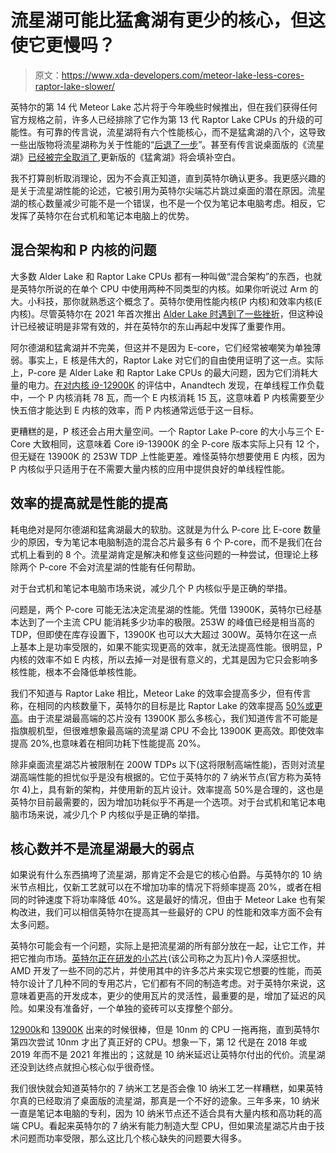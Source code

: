 # 流星湖可能比猛禽湖有更少的核心，但这使它更慢吗？

> 原文：<https://www.xda-developers.com/meteor-lake-less-cores-raptor-lake-slower/>

英特尔的第 14 代 Meteor Lake 芯片将于今年晚些时候推出，但在我们获得任何官方规格之前，许多人已经排除了它作为第 13 代 Raptor Lake CPUs 的升级的可能性。有可靠的传言说，流星湖将有六个性能核心，而不是猛禽湖的八个，这导致一些出版物将流星湖称为关于性能的“[后退了一步](https://www.extremetech.com/computing/341788-intel-rumored-to-cancel-meteor-lake-desktop-cpus-in-favor-of-raptor-lake-refresh)”。甚至有传言说桌面版的《流星湖》[已经被完全取消了](https://wccftech.com/intel-meteor-lake-s-desktop-cpus-cancelled-lga-1851-support-trio-core-families-rumor/),更新版的《猛禽湖》将会填补空白。

我不打算剖析取消理论，因为不会真正知道，直到英特尔确认更多。我更感兴趣的是关于流星湖性能的论述，它被引用为英特尔尖端芯片跳过桌面的潜在原因。流星湖的核心数量减少可能不是一个错误，也不是一个仅为笔记本电脑考虑。相反，它发挥了英特尔在台式机和笔记本电脑上的优势。

## 混合架构和 P 内核的问题

大多数 Alder Lake 和 Raptor Lake CPUs 都有一种叫做“混合架构”的东西，也就是英特尔所说的在单个 CPU 中使用两种不同类型的内核。如果你听说过 Arm 的大。小科技，那你就熟悉这个概念了。英特尔使用性能内核(P 内核)和效率内核(E 内核)。尽管英特尔在 2021 年首次推出 [Alder Lake 时遇到了一些挫折](https://www.xda-developers.com/intel-12th-gen-alder-lake/)，但这种设计已经被证明是非常有效的，并在英特尔的东山再起中发挥了重要作用。

阿尔德湖和猛禽湖并不完美，但这并不是因为 E-core，它们经常被嘲笑为单独薄弱。事实上，E 核是伟大的，Raptor Lake 对它们的自由使用证明了这一点。实际上，P-core 是 Alder Lake 和 Raptor Lake CPUs 的最大问题，因为它们消耗大量的电力。[在对内核 i9-12900K](https://www.anandtech.com/show/17047/the-intel-12th-gen-core-i912900k-review-hybrid-performance-brings-hybrid-complexity/4) 的评估中，Anandtech 发现，在单线程工作负载中，一个 P 内核消耗 78 瓦，而一个 E 内核消耗 15 瓦，这意味着 P 内核需要至少快五倍才能达到 E 内核的效率，而 P 内核通常远低于这一目标。

更糟糕的是，P 核还会占用大量空间。一个 Raptor Lake P-core 的大小与三个 E-Core 大致相同，这意味着 Core i9-13900K 的全 P-core 版本实际上只有 12 个，但无疑在 13900K 的 253W TDP 上性能更差。难怪英特尔想要使用 E 内核，因为 P 内核似乎只适用于在不需要大量内核的应用中提供良好的单线程性能。

## 效率的提高就是性能的提高

耗电绝对是阿尔德湖和猛禽湖最大的软肋。这就是为什么 P-core 比 E-core 数量少的原因，专为笔记本电脑制造的混合芯片最多有 6 个 P-core，而不是我们在台式机上看到的 8 个。流星湖肯定是解决和修复这些问题的一种尝试，但理论上移除两个 P-core 不会对流星湖的性能有任何帮助。

对于台式机和笔记本电脑市场来说，减少几个 P 内核似乎是正确的举措。

问题是，两个 P-core 可能无法决定流星湖的性能。凭借 13900K，英特尔已经基本达到了一个主流 CPU 能消耗多少功率的极限。253W 的峰值已经是相当高的 TDP，但即使在库存设置下，13900K 也可以大大超过 300W。英特尔在这一点上基本上是功率受限的，如果不能实现更高的效率，就无法提高性能。很明显，P 内核的效率不如 E 内核，所以去掉一对是很有意义的，尤其是因为它只会影响多核性能，根本不会降低单核性能。

我们不知道与 Raptor Lake 相比，Meteor Lake 的效率会提高多少，但有传言称，在相同的内核数量下，英特尔的目标是比 Raptor Lake 的效率提高 [50%或更高](https://wccftech.com/intel-14th-gen-meteor-lake-cpus-target-over-50-percent-performance-per-watt-gain-over-13th-gen-raptor-lake/)。由于流星湖最高端的芯片没有 13900K 那么多核心，我们知道传言不可能是指旗舰机型，但很难想象最高端的流星湖 CPU 不会比 13900K 更高效。即使效率提高 20%,也意味着在相同功耗下性能提高 20%。

除非桌面流星湖芯片被限制在 200W TDPs 以下(这将限制高端性能)，否则对流星湖高端性能的担忧似乎是没有根据的。它位于英特尔的 7 纳米节点(官方称为英特尔 4)上，具有新的架构，并使用新的瓦片设计。效率提高 50%是合理的，这也是英特尔目前最需要的，因为增加功耗似乎不再是一个选项。对于台式机和笔记本电脑市场来说，减少几个 P 内核似乎是正确的举措。

## 核心数并不是流星湖最大的弱点

如果说有什么东西搞垮了流星湖，那肯定不会是它的核心伯爵。与英特尔的 10 纳米节点相比，仅新工艺就可以在不增加功率的情况下将频率提高 20%，或者在相同的时钟速度下将功率降低 40%。这是最好的情况，但由于 Meteor Lake 也有架构改进，我们可以相信英特尔在提高其一些最好的 CPU 的性能和效率方面不会有太多问题。

英特尔可能会有一个问题，实际上是把流星湖的所有部分放在一起，让它工作，并把它推向市场。[英特尔正在研发的小芯片](https://www.digitaltrends.com/computing/why-i-am-worried-about-intel-meteor-lake/)(该公司称之为瓦片)令人深感担忧。AMD 开发了一些不同的芯片，并使用其中的许多芯片来实现它想要的性能，而英特尔设计了几种不同的专用芯片，它们都有不同的制造考虑。对于英特尔来说，这意味着更高的开发成本，更少的使用瓦片的灵活性，最重要的是，增加了延迟的风险。如果没有准备好，一个单独的瓷砖可以支撑整个部分。

[12900k](https://www.xda-developers.com/intel-core-i9-12900k-vs-amd-ryzen-5950x/)和 [13900K](https://www.xda-developers.com/intel-core-i9-13900k-review/) 出来的时候很棒，但是 10nm 的 CPU 一拖再拖，直到英特尔第四次尝试 10nm 才出了真正好的 CPU。想象一下，第 12 代是在 2018 年或 2019 年而不是 2021 年推出的；这就是 10 纳米延迟让英特尔付出的代价。流星湖还没到达终点就担心核心似乎很奇怪。

我们很快就会知道英特尔的 7 纳米工艺是否会像 10 纳米工艺一样糟糕，如果英特尔真的已经取消了桌面版的流星湖，那真是一个不好的迹象。三年多来，10 纳米一直是笔记本电脑的专利，因为 10 纳米节点还不适合具有大量内核和高功耗的高端 CPU。看起来英特尔的 7 纳米有能力制造大型 CPU，但如果流星湖芯片由于技术问题而功率受限，那么这比几个核心缺失的问题要大得多。